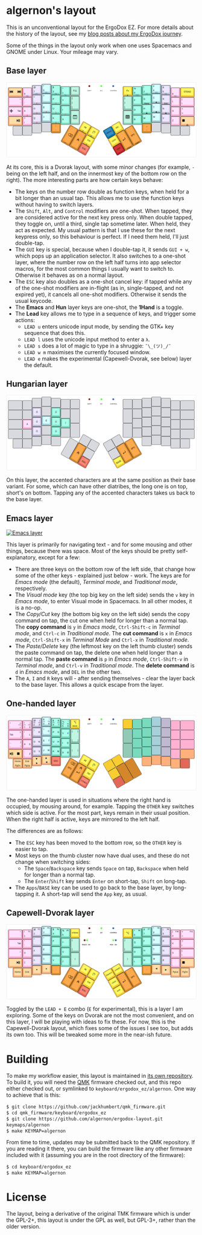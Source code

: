 algernon's layout
=======================

This is an unconventional layout for the ErgoDox EZ. For more details about the
history of the layout, see my
[blog posts about my ErgoDox journey][blog-ergodox].

 [blog-ergodox]: https://asylum.madhouse-project.org/blog/tags/ergodox/

Some of the things in the layout only work when one uses Spacemacs and GNOME
under Linux. Your mileage may vary.

## Base layer

[![Base layer](images/base-layer.png)](http://www.keyboard-layout-editor.com/#/gists/28f7eb305fdbff943613e1dc7aa9e82b)

At its core, this is a Dvorak layout, with some minor changes (for example, `-`
being on the left half, and on the innermost key of the bottom row on the
right). The more interesting parts are how certain keys behave:

* The keys on the number row double as function keys, when held for a bit longer
  than an usual tap. This allows me to use the function keys without having to
  switch layers.
* The `Shift`, `Alt`, and `Control` modifiers are one-shot. When tapped, they
  are considered active for the next key press only. When double tapped, they
  toggle on, until a third, single tap sometime later. When held, they act as
  expected. My usual pattern is that I use these for the next keypress only, so
  this behaviour is perfect. If I need them held, I'll just double-tap.
* The `GUI` key is special, because when I double-tap it, it sends `GUI + w`,
  which pops up an application selector. It also switches to a one-shot layer,
  where the number row on the left half turns into app selector macros, for the
  most common things I usually want to switch to. Otherwise it behaves as on a
  normal layout.
* The `ESC` key also doubles as a one-shot cancel key: if tapped while any of
  the one-shot modifiers are in-flight (as in, single-tapped, and not expired
  yet), it cancels all one-shot modifiers. Otherwise it sends the usual keycode.
* The **Emacs** and **Hun** layer keys are one-shot, the **1Hand** is a toggle.
* The **Lead** key allows me to type in a sequence of keys, and trigger some
  actions:
    - `LEAD u` enters unicode input mode, by sending the GTK+ key sequence that
      does this.
    - `LEAD l` uses the unicode input method to enter a `λ`.
    - `LEAD s` does a lot of magic to type in a shruggie: `¯\_(ツ)_/¯`
    - `LEAD w m` maximises the currently focused window.
    - `LEAD e` makes the experimental (Capewell-Dvorak, see below) layer the
      default.

## Hungarian layer

[![Hungarian layer](images/hun-layer.png)](http://www.keyboard-layout-editor.com/#/gists/b160f6ec90d58c127c114c89f66e9dc9)

On this layer, the accented characters are at the same position as their base
variant. For some, which can have other diatribes, the long one is on top,
short's on bottom. Tapping any of the accented characters takes us back to the
base layer.

## Emacs layer

[![Emacs layer](images/emacs-layer.png)](http://www.keyboard-layout-editor.com/#/gists/c59c453f9fe1a3238ba1494e7e5c6892)

This layer is primarily for navigating text - and for some mousing and other
things, because there was space. Most of the keys should be pretty
self-explanatory, except for a few:

* There are three keys on the bottom row of the left side, that change how some
  of the other keys - explained just below - work. The keys are for *Emacs
  mode* (the default), *Terminal mode*, and *Traditional mode*, respectively.
* The *Visual mode* key (the top big key on the left side) sends the `v` key in
  *Emacs mode*, to enter Visual mode in Spacemacs. In all other modes, it is a
  no-op.
* The *Copy/Cut* key (the bottom big key on the left side) sends the copy
  command on tap, the cut one when held for longer than a normal tap. The **copy
  command** is `y` in *Emacs mode*, `Ctrl-Shift-c` in *Terminal mode*, and
  `Ctrl-c` in *Traditional mode*. The **cut command** is `x` in *Emacs mode*,
  `Ctrl-Shift-x` in *Terminal Mode* and `Ctrl-x` in *Traditional mode*.
* The *Paste/Delete* key (the leftmost key on the left thumb cluster) sends the
  paste command on tap, the delete one when held longer than a normal tap. The
  **paste command** is `p` in *Emacs mode*, `Ctrl-Shift-v` in *Terminal mode*,
  and `Ctrl-v` in *Traditional mode*. The **delete command** is `d` in *Emacs
  mode*, and `DEL` in the other two.
* The `A`, `I` and `R` keys will - after sending themselves - clear the layer
  back to the base layer. This allows a quick escape from the layer.

## One-handed layer

[![One-handed layer](images/one-handed-layer.png)](http://www.keyboard-layout-editor.com/#/gists/edff2495135955b8963198dace7f7ece)

The one-handed layer is used in situations where the right hand is occupied, by
mousing around, for example. Tapping the `OTHER` key switches which side is
active. For the most part, keys remain in their usual position. When the right
half is active, keys are mirrored to the left half.

The differences are as follows:

* The `ESC` key has been moved to the bottom row, so the `OTHER` key is easier
  to tap.
* Most keys on the thumb cluster now have dual uses, and these do not change
  when switching sides:
    - The `Space`/`Backspace` key sends `Space` on tap, `Backspace` when held
      for longer than a normal tap.
    - The `Enter`/`Shift` key sends `Enter` on short-tap, `Shift` on long-tap.
* The `Apps`/`BASE` key can be used to go back to the base layer, by
  long-tapping it. A short-tap will send the `App` key, as usual.

## Capewell-Dvorak layer

[![Capewell-Dvorak](images/capewell-dvorak-layer.png)](http://www.keyboard-layout-editor.com/#/gists/6ff50bf71248e05aab5b3fec4fae3d08)

Toggled by the `LEAD + E` combo (`E` for experimental), this is a layer I am
exploring. Some of the keys on Dvorak are not the most convenient, and on this
layer, I will be playing with ideas to fix these. For now, this is the
Capewell-Dvorak layout, which fixes some of the issues I see too, but adds its
own too. This will be tweaked some more in the near-ish future.

# Building

To make my workflow easier, this layout is maintained in
[its own repository][algernon:ez-layout]. To build it, you will need the
[QMK][qmk] firmware checked out, and this repo either checked out, or symlinked
to `keyboard/ergodox_ez/algernon`. One way to achieve that is this:

 [algernon:ez-layout]: https://github.com/algernon/ergodox-layout
 [qmk]: https://github.com/jackhumbert/qmk_firmware

```
$ git clone https://github.com/jackhumbert/qmk_firmware.git
$ cd qmk_firmware/keyboard/ergodox_ez
$ git clone https://github.com/algernon/ergodox-layout.git keymaps/algernon
$ make KEYMAP=algernon
```

From time to time, updates may be submitted back to the QMK repository. If you
are reading it there, you can build the firmware like any other firmware
included with it (assuming you are in the root directory of the firmware):

```
$ cd keyboard/ergodox_ez
$ make KEYMAP=algernon
```

# License

The layout, being a derivative of the original TMK firmware which is under the
GPL-2+, this layout is under the GPL as well, but GPL-3+, rather than the older
version.
